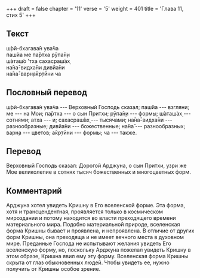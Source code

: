 +++
draft = false
chapter = '11'
verse = '5'
weight = 401
title = 'Глава 11, стих 5'
+++
## Текст

ш́рӣ-бхагава̄н ува̄ча  
паш́йа ме па̄ртха рӯпа̄н̣и  
ш́аташ́о ’тха сахасраш́ах̣  
на̄на̄-видха̄ни дивйа̄ни  
на̄на̄-варн̣а̄кр̣тӣни ча

## Пословный перевод

ш́рӣ-бхагава̄н ува̄ча --- Верховный Господь сказал; паш́йа --- взгляни; ме
--- на Мои; па̄ртха --- о сын Притхи; рӯпа̄н̣и --- формы; ш́аташ́ах̣ ---
сотнями; атха --- и; сахасраш́ах̣ --- тысячами; на̄на̄-видха̄ни ---
разнообразные; дивйа̄ни --- божественные; на̄на̄ --- разнообразных; варн̣а
--- цветов; а̄кр̣тӣни --- формы; ча --- также.

## Перевод

Верховный Господь сказал: Дорогой Арджуна, о сын Притхи, узри же Мое
великолепие в сотнях тысяч божественных и многоцветных форм.

## Комментарий

Арджуна хотел увидеть Кришну в Его вселенской форме. Эта форма, хотя и
трансцендентная, проявляется только в космическом мироздании и потому
находится во власти преходящего времени материального мира. Подобно
материальной природе, вселенская форма Кришны бывает и проявлена, и
непроявлена. В отличие от других форм Кришны, она преходяща и не имеет
вечного места в духовном мире. Преданные Господа не испытывают желания
увидеть Его вселенскую форму, но, поскольку Арджуна пожелал увидеть
Кришну в этом образе, Кришна явил ему эту форму. Вселенская форма Кришны
скрыта от глаз обыкновенных людей. Чтобы увидеть ее, нужно получить от
Кришны особое зрение.
